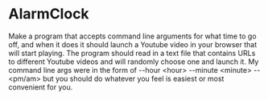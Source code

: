 # AlarmClock
Make a program that accepts command line arguments for what time to go off, and when it does it should launch a Youtube video in your browser that will start playing.  The program should read in a text file that contains URLs to different Youtube videos and will randomly choose one and launch it. My command line args were in the form of --hour &lt;hour> --minute &lt;minute> --&lt;pm/am> but you should do whatever you feel is easiest or most convenient for you.
